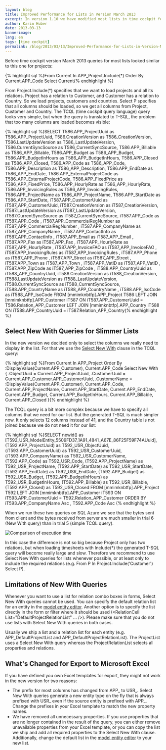 ```yaml
---
layout: blog
title: Improved Performance for Lists in Version March 2013
excerpt: In version 1.10 we have modified most lists in time cockpit for better performance. If you have built Microsoft Excel export templates you may have to update them to fit together with the new lists.
author: Karin Huber
date: 2013-03-13
bannerimage: 
lang: en
tags: [time cockpit]
permalink: /blog/2013/03/13/Improved-Performance-for-Lists-in-Version-March-2013
---
```


<p>Before time cockpit version March 2013 queries for most lists looked similar to this one for projects:</p>{% highlight sql %}From Current In APP_Project.Include(*) Order By Current.APP_Code Select Current{% endhighlight %}<p>
  <span class="inlineCode">From Project.Include(*)</span> specifies that we want to load projects and all its relations. <span class="inlineCode">Project</span> has a relation to <span class="inlineCode">Customer</span>, and <span class="inlineCode">Customer</span> has a relation to <span class="inlineCode">Country</span>. So we load projects, customers and countries. <span class="inlineCode">Select P</span> specifies that all columns should be loaded, so we get all columns from <span class="inlineCode">Project</span>, <span class="inlineCode">Customer</span> and <span class="inlineCode">Country</span>. The TCQL (time cockpit query language) query looks very simple, but when the query is translated to T-SQL, the problem that too many columns are loaded becomes visible:</p>{% highlight sql %}SELECT  T586.APP_ProjectUuid as T586_APP_ProjectUuid,
        T586.CreationVersion as T586_CreationVersion, 
        T586.LastUpdateVersion as T586_LastUpdateVersion, 
        T586.CurrentSyncSource as T586_CurrentSyncSource, 
        T586.APP_Billable  as T586_APP_Billable, 
        T586.APP_Budget  as T586_APP_Budget, 
        T586.APP_BudgetInHours  as T586_APP_BudgetInHours, 
        T586.APP_Closed  as T586_APP_Closed, 
        T586.APP_Code  as T586_APP_Code, 
        T586.APP_Description  as T586_APP_Description,
        T586.APP_EndDate  as T586_APP_EndDate, 
        T586.APP_ExternalProjectCode  as T586_APP_ExternalProjectCode, 
        T586.APP_FixedPrice  as T586_APP_FixedPrice, 
        T586.APP_HourlyRate  as T586_APP_HourlyRate, 
        T586.APP_InvoicingRules  as T586_APP_InvoicingRules, 
        T586.APP_ProjectName  as T586_APP_ProjectName, 
        T586.APP_StartDate  as T586_APP_StartDate,
        iT587.APP_CustomerUuid as iT587_APP_CustomerUuid, 
        iT587.CreationVersion as iT587_CreationVersion, 
        iT587.LastUpdateVersion as iT587_LastUpdateVersion, 
        iT587.CurrentSyncSource as iT587_CurrentSyncSource, 
        iT587.APP_Code as iT587_APP_Code , 
        iT587.APP_CommercialRegNumber as iT587_APP_CommercialRegNumber , 
        iT587.APP_CompanyName as iT587_APP_CompanyName , 
        iT587.APP_ContactInfo as iT587_APP_ContactInfo , 
        iT587.APP_Email as iT587_APP_Email , 
        iT587.APP_Fax as iT587_APP_Fax , 
        iT587.APP_HourlyRate as iT587_APP_HourlyRate , 
        iT587.APP_InvoiceFAO as iT587_APP_InvoiceFAO , 
        iT587.APP_InvoicingRules as iT587_APP_InvoicingRules , 
        iT587.APP_Phone as iT587_APP_Phone , 
        iT587.APP_Street as iT587_APP_Street , 
        iT587.APP_Town as iT587_APP_Town , 
        iT587.APP_VatID as iT587_APP_VatID , 
        iT587.APP_ZipCode as iT587_APP_ZipCode ,
        iT588.APP_CountryUuid as iT588_APP_CountryUuid, 
        iT588.CreationVersion as iT588_CreationVersion, 
        iT588.LastUpdateVersion as iT588_LastUpdateVersion, 
        iT588.CurrentSyncSource as iT588_CurrentSyncSource, 
        iT588.APP_CountryName as iT588_APP_CountryName , 
        iT588.APP_IsoCode as iT588_APP_IsoCode 
FROM    [mmimknbtfp].APP_Project T586 
        LEFT JOIN [mmimknbtfp].APP_Customer iT587 ON iT587.APP_CustomerUuid = T586.Relation_APP_Customer
        LEFT JOIN [mmimknbtfp].APP_Country iT588 ON iT588.APP_CountryUuid = iT587.Relation_APP_Country{% endhighlight %}<h2>Select New With Queries for Slimmer Lists</h2><p>In the new version we decided only to select the columns we really need to display in the list. For that we use the <a href="http://help.timecockpit.com/?topic=html/a7465f29-c739-4a14-bf5b-09821133dd9a.htm" target="_blank"><span class="inlineCode">Select New With</span></a> clause in the TCQL query:</p>{% highlight sql %}From Current In APP_Project
Order By :DisplayValue(Current.APP_Customer), Current.APP_Code
Select New With
{
    .ObjectUuid = Current.APP_ProjectUuid,
    .CustomerUuid = Current.APP_Customer.APP_CustomerUuid,
    .CustomerName = :DisplayValue(Current.APP_Customer),
    Current.APP_Code,
    Current.APP_ProjectName,
    Current.APP_StartDate,
    Current.APP_EndDate,
    Current.APP_Budget,
    Current.APP_BudgetInHours,
    Current.APP_Billable,
    Current.APP_Closed
}{% endhighlight %}<p>The TCQL query is a bit more complex because we have to specify all columns that we need for our list. But the generated T-SQL is much simpler now. It only selects 12 columns instead of 41, and the <span class="inlineCode">Country</span> table is not joined because we do not need it for our list:</p>{% highlight sql %}SELECT  newid() as [T592_USR_ModelEntity_5509FD37_1A91_4841_A67E_86F25F59F74AUuid],
        (T592.APP_ProjectUuid) as T592_USR_ObjectUuid, 
        (iT593.APP_CustomerUuid) as T592_USR_CustomerUuid, 
        (iT593.APP_CompanyName) as T592_USR_CustomerName, 
        (T592.APP_Code) as T592_USR_Code, 
        (T592.APP_ProjectName) as T592_USR_ProjectName, 
        (T592.APP_StartDate) as T592_USR_StartDate, 
        (T592.APP_EndDate) as T592_USR_EndDate, 
        (T592.APP_Budget) as T592_USR_Budget, 
        (T592.APP_BudgetInHours) as T592_USR_BudgetInHours, 
        (T592.APP_Billable) as T592_USR_Billable, 
        (T592.APP_Closed) as T592_USR_Closed
FROM    [mmimknbtfp].APP_Project T592 
        LEFT JOIN [mmimknbtfp].APP_Customer iT593 ON iT593.APP_CustomerUuid = T592.Relation_APP_Customer
ORDER BY iT593.APP_CompanyName Asc , T592.APP_Code Asc {% endhighlight %}<p>When we run these two queries on SQL Azure we see that the bytes sent from client and the bytes received from server are much smaller in trial 6 (<span class="inlineCode">New With</span> query) than in trial 5 (simple TCQL query).</p><p>
  <img src="{{site.baseurl}}/content/images/blog/2013/03/compare-query-execution-time.png" alt="Comparison of execution time" title="Comparison of execution time" />
</p><p>In this case the difference is not so big because <span class="inlineCode">Project</span> only has two relations, but when loading timesheets with <span class="inlineCode">Include(*)</span> the generated T-SQL query will become really large and slow. Therefore we recommend to use <span class="inlineCode">Select New With</span> queries for lists whenever possible, or at least only to include the required relations (e.g. <span class="inlineCode">From P In Project.Include('Customer') Select P</span>).</p><h2>Limitations of New With Queries</h2><p>Whenever you want to use a list for relation combo boxes in forms, <span class="inlineCode">Select New With</span> queries cannot be used. You can specify the default relation list for an entity in the <a href="http://help.timecockpit.com/?topic=html/c64adad3-3ddb-49a9-b7f8-c9eff1a984ac.htm" target="_blank">model entity editor</a>. Another option is to specify the list directly in the form or filter where it should be used (&lt;RelationCell List="DefaultProjectRelationList" ... /&gt;). Please make sure that you do not use lists with <span class="inlineCode">Select New With</span> queries in both cases.</p><p>Usually we ship a list and a relation list for each entity (e.g. <span class="inlineCode">APP_DefaultProjectList</span> and <span class="inlineCode">APP_DefaultProjectRelationList</span>). The <span class="inlineCode">ProjectList</span> uses a <span class="inlineCode">Select New With</span> query whereas the <span class="inlineCode">ProjectRelationList</span> selects all properties and relations.</p><h2>What's Changed for Export to Microsoft Excel</h2><p>If you have defined you own Excel templates for export, they might not work in the new version for two reasons:</p><ul>
  <li>The prefix for most columns has changed from <span class="inlineCode">APP_</span> to <span class="inlineCode">USR_</span>. <span class="inlineCode">Select New With</span> queries generate a new entity type on the fly that is always prefixed with <span class="inlineCode">USR_</span> even if the source entity is prefixed with <span class="inlineCode">APP_</span>. Change the prefixes in your Excel template to match the new property names.</li>
  <li>We have removed all unnecessary properties. If you use properties that are no longer contained in the result of the query, you can either remove unavailable properties from your Excel template, or you can copy the list we ship and add all required properties to the Select New With clause. Additionally, change the default list in the <a href="http://help.timecockpit.com/?topic=html/c64adad3-3ddb-49a9-b7f8-c9eff1a984ac.htm" target="_blank">model entity editor</a> to your new list.</li>
</ul>